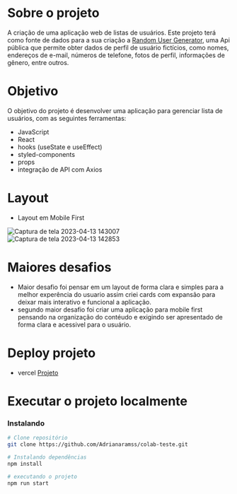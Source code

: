 # Sobre o projeto
A criação de uma aplicação web de listas de usuários.
Este projeto terá como fonte de dados para a sua criação a [Random User Generator](https://randomuser.me/ "RANDOM USER"), uma Api pública  que permite obter dados de perfil de usuário fictícios, como nomes, endereços de e-mail, números de telefone, fotos de perfil, informações de gênero, entre outros.

# Objetivo 
O objetivo do projeto é desenvolver uma aplicação para gerenciar lista de usuários, com as seguintes ferramentas:

- JavaScript
- React
- hooks (useState e useEffect)
- styled-components
- props
- integração de API com Axios

# Layout 
- Layout em Mobile First

![Captura de tela 2023-04-13 143007](https://user-images.githubusercontent.com/111310311/231857778-29579cdd-b508-460b-a3ec-7ea1a9e30203.png)
![Captura de tela 2023-04-13 142853](https://user-images.githubusercontent.com/111310311/231857789-bc3008a7-2f0f-4f61-bcf3-d41a3b6b4f20.png)


# Maiores desafios
- Maior desafio foi pensar em um layout de forma clara e simples para a melhor experência do usuario assim criei cards com expansão para deixar mais interativo e funcional a aplicação.
- segundo maior desafio foi criar uma aplicação para mobile first pensando na organização do contéudo e exigindo ser apresentado de forma clara e acessivel para o usuário.

# Deploy projeto
- vercel
[Projeto](https://colab-teste-adriana-4noqojf6j-adrianaramss.vercel.app/)

# Executar o projeto localmente
### Instalando
```bash
# Clone repositório
git clone https://github.com/Adrianaramss/colab-teste.git

# Instalando dependências
npm install

# executando o projeto
npm run start
```
